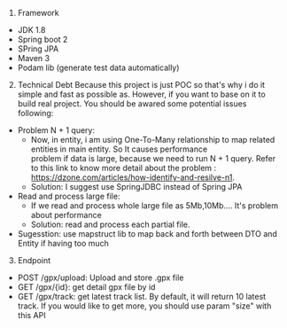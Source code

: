 1. Framework
- JDK 1.8
- Spring boot 2
- SPring JPA
- Maven 3
- Podam lib (generate test data automatically)
2. Technical Debt
Because this project is just POC so that's why i do it simple and fast as possible as. However, if you want to base on it to build real project. You should be awared some potential issues following:
- Problem N + 1 query:
  + Now, in entity, i am using One-To-Many relationship to map related entities in main entity. So It causes performance     
    problem if data is large, because we need to run N + 1 query. Refer to this link to know more detail about the problem :   
    https://dzone.com/articles/how-identify-and-resilve-n1. 
  + Solution: I suggest use SpringJDBC instead of Spring JPA
- Read and process large file:
  + If we read and process whole large file as 5Mb,10Mb.... It's problem about performance
  + Solution: read and process each partial file.
- Sugesstion: use mapstruct lib to map back and forth between DTO and Entity if having too much
3. Endpoint
- POST /gpx/upload: Upload and store .gpx file
- GET /gpx/{id}: get detail gpx file by id
- GET /gpx/track: get latest track list. By default, it will return 10 latest track. If you would like to get more, you should use param "size" with this API
